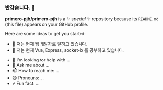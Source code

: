 ### 반갑습니다. 👋

**primero-pjh/primero-pjh** is a ✨ _special_ ✨ repository because its `README.md` (this file) appears on your GitHub profile.

Here are some ideas to get you started:

- 🔭 저는 현재 웹 개발자로 일하고 있습니다.
- 🌱 저는 현재 Vue, Express, socket-io 를 공부하고 있습니다.
<!--- 👯 I’m looking to collaborate on ...-->
- 🤔 I’m looking for help with ...
- 💬 Ask me about ...
- 📫 How to reach me: ...
- 😄 Pronouns: ...
- ⚡ Fun fact: ...

<!--![primero-pjh's GitHub stats](https://github-readme-stats.vercel.app/api?username=primero-pjh&show_icons=true&theme=radical)-->
